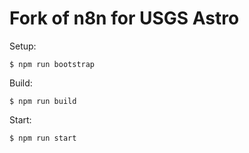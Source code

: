 # Fork of n8n for USGS Astro
Setup:
```console
$ npm run bootstrap
```

Build:
```
$ npm run build
```

Start:
```
$ npm run start
```
